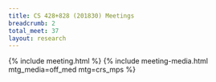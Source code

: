 ```yaml
---
title: CS 428+828 (201830) Meetings
breadcrumb: 2
total_meet: 37
layout: research
---
```

{% include meeting.html %}
{% include meeting-media.html mtg_media=off_med mtg=crs_mps %}
